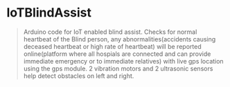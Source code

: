 # IoTBlindAssist
>Arduino code for IoT enabled blind assist.
>Checks for normal heartbeat of the Blind person, any abnormalities(accidents causing deceased heartbeat or high rate of heartbeat)
 will be reported online(platform where all hospials are connected and can provide immediate emergency or to immediate relatives) with 
 live gps location using the gps module.
>2 vibration motors and 2 ultrasonic sensors help detect obstacles on left and right.
